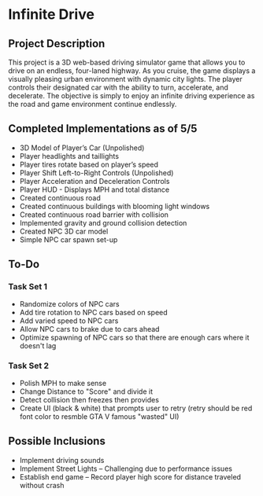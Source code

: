 # Infinite Drive

## Project Description

This project is a 3D web-based driving simulator game that allows you to drive on an endless, four-laned highway. As you cruise, the game displays a visually pleasing urban environment with dynamic city lights. The player controls their designated car with the ability to turn, accelerate, and decelerate. The objective is simply to enjoy an infinite driving experience as the road and game environment continue endlessly.

## Completed Implementations as of 5/5

- 3D Model of Player’s Car (Unpolished)
- Player headlights and taillights
- Player tires rotate based on player’s speed
- Player Shift Left-to-Right Controls (Unpolished)
- Player Acceleration and Deceleration Controls
- Player HUD - Displays MPH and total distance
- Created continuous road
- Created continuous buildings with blooming light windows
- Created continuous road barrier with collision
- Implemented gravity and ground collision detection
- Created NPC 3D car model
- Simple NPC car spawn set-up


## To-Do

### Task Set 1
- Randomize colors of NPC cars
- Add tire rotation to NPC cars based on speed
- Add varied speed to NPC cars
- Allow NPC cars to brake due to cars ahead
- Optimize spawning of NPC cars so that there are enough cars where it doesn't lag

### Task Set 2
- Polish MPH to make sense
- Change Distance to "Score" and divide it
- Detect collision then freezes then provides 
- Create UI (black & white) that prompts user to retry (retry should be red font color to resmble GTA V famous "wasted" UI)

## Possible Inclusions

- Implement driving sounds
- Implement Street Lights – Challenging due to performance issues
- Establish end game – Record player high score for distance traveled without crash
